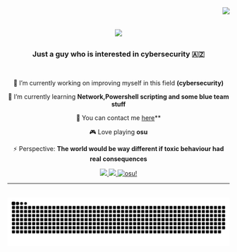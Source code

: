 <img align="right" src="https://visitor-badge.laobi.icu/badge?page_id=salesp07.salesp07" />

<h1 align="center">
    <img src="https://readme-typing-svg.herokuapp.com/?font=Righteous&size=35&center=true&vCenter=true&width=500&height=70&duration=4000&lines=Hi+There!+👋;+I'm+Pedro+Muniz!;" />
</h1>

<h3 align="center">Just a guy who is interested in cybersecurity 🇦🇿</h3>

<br/>

<div align="center">
 
 🔭 I’m currently working on improving myself in this field **(cybersecurity)**
 
 🌱 I’m currently learning **Network,Powershell scripting and some blue team stuff**

💬 You can contact me  [here](https://www.instagram.com/muradbakirov/?igsh=MXNkYWs1eWJuaDFjbg%3D%3D&utm_source=qr#)**

🎮 Love playing **osu**

⚡ Perspective: **The world would be way different if toxic behaviour had real consequences**



 </div>
 
<div align="center"> 
  <a href="mailto:bekirovm453@gmail.com">
    <img src="https://img.shields.io/badge/Gmail-333333?style=for-the-badge&logo=gmail&logoColor=red" />
  </a>
  <a href="https://www.linkedin.com/in/murad-bakirov-115067238/" target="_blank">
    <img src="https://img.shields.io/badge/LinkedIn-0077B5?style=for-the-badge&logo=linkedin&logoColor=white" target="_blank" />
  </a>
<a href="https://osu.ppy.sh/users/28000064" target="_blank">
  <img src="https://assets.ppy.sh/logo-with-background.png" alt="osu!" width="30" height="30" />
</a>
 <!-- sqlite, safari, google-chrome are other good icon options -->
  </a>
</div>

 <hr/>
 


<div align="center">
 
  <br>
  <img alt="snake eating my contributions" src="https://raw.githubusercontent.com/salesp07/salesp07/output/github-contribution-grid-snake.svg" />
  
  <br/><br/><br/>
</div>





<br/><br/>



<br/>




